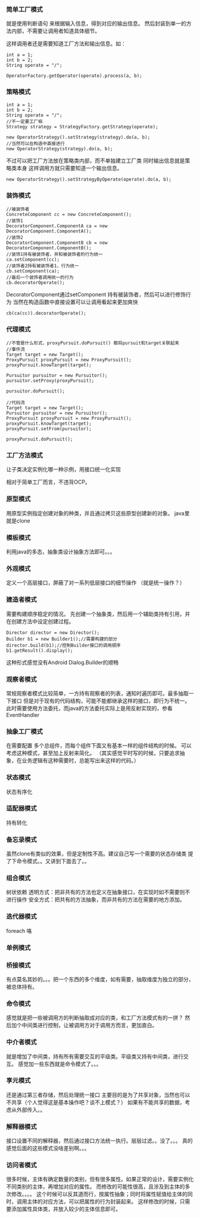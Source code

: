 ### 简单工厂模式

就是使用判断语句 来根据输入信息，得到对应的输出信息。 然后封装到单一的方法内部，不需要让调用者知道具体细节。

这样调用者还是需要知道工厂方法和输出信息。如：

```text
int a = 1;
int b = 2;
String operate = "/";

OperatorFactory.getOperator(operate).process(a, b);
```

### 策略模式

```text
int a = 1;
int b = 2;
String operate = "/";
//不一定要工厂嘛
Strategy strategy = StrategyFactory.getStrategy(operate);

new OperatorStrategy().setStrategy(strategy).do(a, b);
//当然可以在构造中直接进行
new OperatorStrategy(strategy).do(a, b);
```

不过可以把工厂方法放在策略类内部，而不单独建立工厂类 同时输出信息就是策略类本身 这样调用方就只需要知道一个输出信息。

```text
new OperatorStrategy().setStrategyByOperate(operate).do(a, b);
```

### 装饰模式

```text
//被装饰者
ConcreteComponent cc = new ConcreteComponent();
//装饰1
DecoratorComponent.ComponentA ca = new DecoratorComponent.ComponentA();
//装饰2
DecoratorComponent.ComponentB cb = new DecoratorComponent.ComponentB();
//装饰1持有被装饰者，并和被装饰者的行为统一
ca.setComponent(cc);
//装饰者2持有被装饰者1，行为统一
cb.setComponent(ca);
//最后一个装饰者调用统一的行为
cb.decoratorOperate();
```

DecoratorComponent通过setComponent 持有被装饰者，然后可以进行修饰行为 当然在构造函数中直接设置可以让调用看起来更加爽快

```text
cb(ca(cc)).decoratorOperate();
```

### 代理模式

```text
//不管是什么形式，proxyPursuit.doPursuit() 都将pursuit和target关联起来
//事件流
Target target = new Target();
ProxyPursuit proxyPursuit = new ProxyPursuit();
proxyPursuit.knowTarget(target);

Pursuitor pursuitor = new Pursuitor();
pursuitor.setProxy(proxyPursuit);

pursuitor.doPursuit();

//代码流
Target target = new Target();
Pursuitor pursuitor = new Pursuitor();
ProxyPursuit proxyPursuit = new ProxyPursuit();
proxyPursuit.knowTarget(target);
proxyPursuit.setFrom(pursuitor);

proxyPursuit.doPursuit();
```

### 工厂方法模式

让子类决定实例化哪一种示例，用接口统一化实现

相对于简单工厂而言，不违背OCP。

### 原型模式

用原型实例指定创建对象的种类，并且通过拷贝这些原型创建新的对象。 java里就是clone

### 模板模式

利用java的多态，抽象类设计抽象方法即可。。。

### 外观模式

定义一个高层接口，屏蔽了对一系列低层接口的细节操作 （就是统一操作？）

### 建造者模式

需要构建顺序稳定的情况。 先创建一个抽象类，然后用一个辅助类持有引用，并在创建方法中设定创建过程。

```text
Director director = new Director();
Builder b1 = new Builder1();//需要构建的部分
director.build(b1);//控制Builder接口的调用顺序
b1.getResult().display();
```

这种形式感觉没有Android Dialog.Builder的顺畅

### 观察者模式

常规观察者模式比较简单，一方持有观察者的列表，通知时遍历即可。最多抽取一下接口 但是对于现有的代码结构，可能不能都继承这样的接口，即行为不统一。 此时需要使用方法委托，而java的方法委托实际上是用反射实现的，参看EventHandler

### 抽象工厂模式

在需要配置 多个总组件，而每个组件下面又有基本一样的组件结构的时候。 可以考虑这种模式，甚至加上反射来简化。 （其实感觉平时写的时候，只要追求抽象，在业务逻辑有这种需要时，总能写出来这样的代码。）

### 状态模式

状态有序化

### 适配器模式

持有转化

### 备忘录模式

虽然clone有类似的效果，但是定制性不高。建议自己写一个需要的状态存储类 提了下命令模式。。又讲到下面去了。。

### 组合模式

树状依赖 透明方式：把非共有的方法也定义在抽象接口，在实现时如不需要则不进行操作 安全方式：把共有的方法抽象，而非共有的方法在需要的地方添加。

### 迭代器模式

foreach 咯

### 单例模式

### 桥接模式

有点莫名其妙的。。。把一个东西的多个维度，如有需要，抽取维度为独立的部分，被总体持有。

### 命令模式

感觉就是把一些被调用方的判断抽取成对应的类，和工厂方法模式有的一拼？ 然后加个中间类进行控制，让被调用方对于调用方而言，更加直白。

### 中介者模式

就是增加了中间类，持有所有需要交互的平级类。平级类又持有中间类，进行交互。 感觉加一些东西就是命令模式了。。。

### 享元模式

还是通过第三者存储，然后处理统一接口 主要目的是为了共享对象，当然也可以不共享（个人觉得这是基本操作吧？谈不上模式？） 如果有不能共享的数据，考虑从外部传入。。

### 解释器模式

接口设置不同的解释器，然后通过接口方法统一执行。层层过滤。。没了。。。 真的感觉后面的这些模式没啥差别啊。。。

### 访问者模式

很多时候，主体有确定数量的类别，但有很多属性。如果正常的设计，需要实例化不同类别的主体，再增加对应的属性。 而修改的可能性很高，且涉及到主体的多次修改。。。。 这个时候可以反其道而行，按属性抽象；同时将属性赋值给主体的同时，调用主体的对应方法，可以把属性的行为封装起来。 这样修改的时候，只需要添加属性具体类，并放入较少的主体信息即可。

